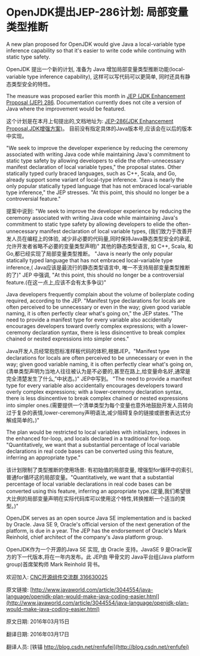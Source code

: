 OpenJDK提出JEP-286计划: 局部变量类型推断
==




A new plan proposed for OpenJDK would give Java a local-variable type inference capability so that it's easier to write code while continuing with static type safety.


OpenJDK 提出一个新的计划, 准备为 Java 增加局部变量类型推断功能(local-variable type inference capability), 这样可以写代码可以更简单, 同时还具有静态类型安全的特性。


The measure was proposed earlier this month in [JEP (JDK Enhancement Proposal (JEP) 286](http://openjdk.java.net/jeps/286). Documentation currently does not cite a version of Java where the improvement would be featured.


这个计划是在本月上旬提出的,文档地址为: [JEP-286(JDK Enhancement Proposal,JDK增强方案)](http://openjdk.java.net/jeps/286)。 目前没有指定具体的Java版本号,应该会在以后的版本中实现。


"We seek to improve the developer experience by reducing the ceremony associated with writing Java code while maintaining Java's commitment to static type safety by allowing developers to elide the often-unnecessary manifest declaration of local variable types," the proposal states. Other statically typed curly braced languages, such as C++, Scala, and Go, already support some variant of local-type inference. "Java is nearly the only popular statically typed language that has not embraced local-variable type inference," the JEP stresses. "At this point, this should no longer be a controversial feature."


提案中说到: "We seek to improve the developer experience by reducing the ceremony associated with writing Java code while maintaining Java's commitment to static type safety by allowing developers to elide the often-unnecessary manifest declaration of local variable types, (我们致力于改善开发人员在编程上的体验, 减少非必要的代码量,同时保持Java静态类型安全的承诺,允许开发者省略不必要的变量类型声明)"
其他的静态类型语言, 如 C++, Scala, 和 Go,都已经实现了局部变量类型推断。
"Java is nearly the only popular statically typed language that has not embraced local-variable type inference,( Java应该是最流行的静态类型语言中, 唯一不支持局部变量类型推断的了)"
JEP 中强调, "At this point, this should no longer be a controversial feature.(在这一点上,应该不会有太多争议)"




Java developers frequently complain about the volume of boilerplate coding required, according to the JEP. "Manifest type declarations for locals are often perceived to be unnecessary or even in the way; given good variable naming, it is often perfectly clear what's going on," the JEP states. "The need to provide a manifest type for every variable also accidentally encourages developers toward overly complex expressions; with a lower-ceremony declaration syntax, there is less disincentive to break complex chained or nested expressions into simpler ones."


Java开发人员经常抱怨标准样板代码的体积,根据JEP。"Manifest type declarations for locals are often perceived to be unnecessary or even in the way; given good variable naming, it is often perfectly clear what's going on, (清单类型声明为当地人往往被认为是不必要的,甚至在路上,给变量命名好,通常是完全清楚发生了什么,”中状态。)" JEP中写到。 "The need to provide a manifest type for every variable also accidentally encourages developers toward overly complex expressions; with a lower-ceremony declaration syntax, there is less disincentive to break complex chained or nested expressions into simpler ones.(需要提供一个清单类型为每个变量也意外地鼓励开发人员转向过于复杂的表情,lower-ceremony声明语法,减少阻碍复杂的链接或嵌套表达式分解成简单的。)"


The plan would be restricted to local variables with initializers, indexes in the enhanced for-loop, and locals declared in a traditional for-loop. "Quantitatively, we want that a substantial percentage of local variable declarations in real code bases can be converted using this feature, inferring an appropriate type."


该计划限制了类型推断的使用场景: 有初始值的局部变量, 增强型for循环中的索引, 普通for循环这的局部变量。"Quantitatively, we want that a substantial percentage of local variable declarations in real code bases can be converted using this feature, inferring an appropriate type.(定量,我们希望很大比例的局部变量声明在实际代码库可以使用这个特性,转换推断一个适当的类型。)"


OpenJDK serves as an open source Java SE implementation and is backed by Oracle. Java SE 9, Oracle's official version of the next generation of the platform, is due in a year. The JEP has the endorsement of Oracle's Mark Reinhold, chief architect of the company's Java platform group.


OpenJDK作为一个开源的Java SE 实现, 由 Oracle 支持。JavaSE 9 是Oracle官方的下一代版本,将在一年内发布。此 JEP由 甲骨文的 Java平台组(Java platform group)首席架构师 Mark Reinhold 背书。



欢迎加入: [CNC开源组件交流群 316630025](http://jq.qq.com/?_wv=1027&k=Z4v6kn)


原文链接: [http://www.javaworld.com/article/3044554/java-language/openjdk-plan-would-make-java-coding-easier.html](http://www.javaworld.com/article/3044554/java-language/openjdk-plan-would-make-java-coding-easier.html)


原文日期: 2016年03月15日


翻译日期: 2016年03月17日


翻译人员: [铁锚 http://blog.csdn.net/renfufei](http://blog.csdn.net/renfufei)
